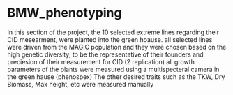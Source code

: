
# BMW_phenotyping

 In this section of the project, the 10 selected extreme lines regarding their CID mesearment, were planted into the green hoause.
 all selected lines were driven from the MAGIC population and they were chosen based on the high genetic diversity, to be the representative of their founders and preciesion of 
 their measurement for CID (2 replication)
 all growth parameters of the plants were measured using a multispecteral camera in the green hause (phenospex)
 The other desired traits such as the TKW, Dry Biomass, Max height, etc were measured manually
